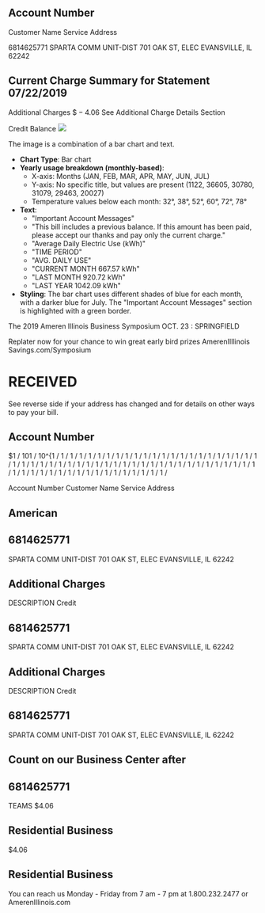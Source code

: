 ## Account Number

Customer Name
Service Address

6814625771
SPARTA COMM UNIT-DIST
701 OAK ST, ELEC
EVANSVILLE, IL 62242

## Current Charge Summary for Statement 07/22/2019

Additional Charges
$\$-4.06$
See Additional Charge Details Section

Credit Balance
![](images/img-0.jpeg)

The image is a combination of a bar chart and text.

- **Chart Type**: Bar chart
- **Yearly usage breakdown (monthly-based)**:
  - X-axis: Months (JAN, FEB, MAR, APR, MAY, JUN, JUL)
  - Y-axis: No specific title, but values are present (1122, 36605, 30780, 31079, 29463, 20027)
  - Temperature values below each month: 32°, 38°, 52°, 60°, 72°, 78°
- **Text**:
  - "Important Account Messages"
  - "This bill includes a previous balance. If this amount has been paid, please accept our thanks and pay only the current charge."
  - "Average Daily Electric Use (kWh)"
  - "TIME PERIOD"
  - "AVG. DAILY USE"
  - "CURRENT MONTH 667.57 kWh"
  - "LAST MONTH 920.72 kWh"
  - "LAST YEAR 1042.09 kWh"
- **Styling**: The bar chart uses different shades of blue for each month, with a darker blue for July. The "Important Account Messages" section is highlighted with a green border.

The 2019 Ameren Illinois Business Symposium OCT. 23 : SPRINGFIELD

Replater now for your chance to win great early bird prizes
AmerenIIllinois Savings.com/Symposium

# RECEIVED 

See reverse side if your address has changed and for details on other ways to pay your bill.

## Account Number

$1 / 101 / 10^{1 / 1 / 1 / 1 / 1 / 1 / 1 / 1 / 1 / 1 / 1 / 1 / 1 / 1 / 1 / 1 / 1 / 1 / 1 / 1 / 1 / 1 / 1 / 1 / 1 / 1 / 1 / 1 / 1 / 1 / 1 / 1 / 1 / 1 / 1 / 1 / 1 / 1 / 1 / 1 / 1 / 1 / 1 / 1 / 1 / 1 / 1 / 1 / 1 / 1 / 1 / 1 / 1 / 1 / 1 / 1 / 1 / 1 / 1 / 1 / 1 / 1 / 1 / 1 / 1 / 1 / 1 / 

Account Number
Customer Name
Service Address

## American

## 6814625771

SPARTA COMM UNIT-DIST
701 OAK ST, ELEC
EVANSVILLE, IL 62242

## Additional Charges

DESCRIPTION
Credit

## 6814625771

SPARTA COMM UNIT-DIST
701 OAK ST, ELEC
EVANSVILLE, IL 62242

## Additional Charges

DESCRIPTION
Credit

## 6814625771

SPARTA COMM UNIT-DIST
701 OAK ST, ELEC
EVANSVILLE, IL 62242

## Count on our Business Center after

## 6814625771

TEAMS
\$4.06

## Residential Business

\$4.06

## Residential Business

You can reach us Monday - Friday from 7 am - 7 pm at 1.800.232.2477 or AmerenIllinois.com
